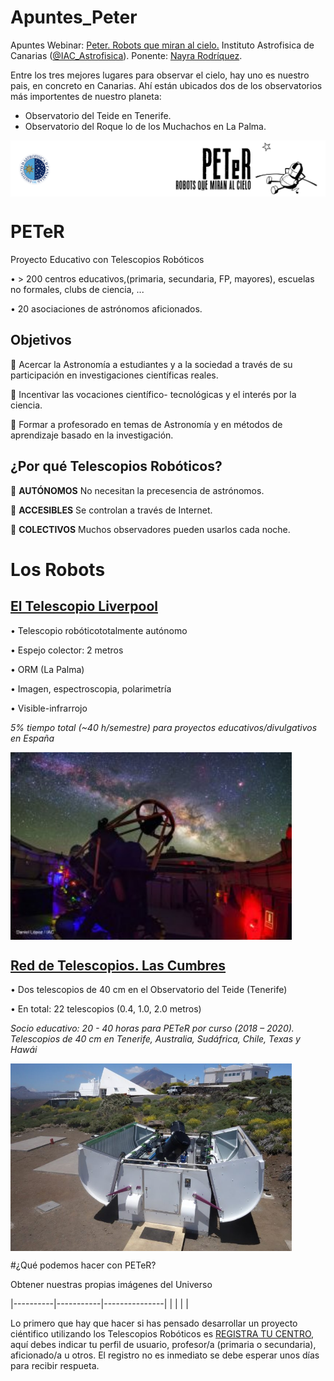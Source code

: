# Apuntes_Peter
Apuntes Webinar: [Peter. Robots que miran al cielo.](https://www.iac.es/peter/) Instituto Astrofisica de Canarias ([@IAC_Astrofisica](https://twitter.com/IAC_Astrofisica)). Ponente: [Nayra Rodríquez](https://www.iac.es/peter/profile/nayra/).

Entre los tres mejores lugares para observar el cielo, hay uno es nuestro pais, en concreto en Canarias. Ahí están ubicados dos de los observatorios más importentes de nuestro planeta:
- Observatorio del Teide en Tenerife.
- Observatorio del Roque lo de los Muchachos en La Palma.

<img src="Imagenes/logo-horizontal-b.png" width="800" align="center">

# PETeR

Proyecto Educativo con Telescopios Robóticos

• > 200 centros educativos,(primaria, secundaria, FP, mayores), escuelas no formales, clubs de ciencia, ...

• 20 asociaciones de astrónomos aficionados.

## Objetivos

 Acercar la Astronomía a estudiantes y a la sociedad a través de su participación en investigaciones científicas reales.

 Incentivar las vocaciones científico- tecnológicas y el interés por la ciencia.

 Formar a profesorado en temas de Astronomía y en métodos de aprendizaje basado en la investigación.

## ¿Por qué Telescopios Robóticos?

 **AUTÓNOMOS** No necesitan la precesencia de astrónomos.

 **ACCESIBLES** Se controlan a través de Internet.

 **COLECTIVOS** Muchos observadores pueden usarlos cada noche.

# Los Robots

## [El Telescopio Liverpool](https://www.iac.es/peter/telescopios/el-telescopio-liverpool/)

• Telescopio robóticototalmente autónomo

• Espejo colector: 2 metros

• ORM (La Palma)

• Imagen, espectroscopia, polarimetría

• Visible-infrarrojo

*5% tiempo total (~40 h/semestre) para proyectos educativos/divulgativos en España*

<img src="Imagenes/liverpool-dlopez_LT_faceb-slide-3-300x200.jpg" width="450" align="center">

## [Red de Telescopios. Las Cumbres](https://www.iac.es/peter/telescopios/observatorio-las-cumbres/)

• Dos telescopios de 40 cm en el Observatorio del Teide (Tenerife)

• En total: 22 telescopios (0.4, 1.0, 2.0 metros)

*Socio educativo: 20 - 40 horas para PETeR por curso (2018 – 2020). Telescopios de 40 cm en Tenerife, Australia, Sudáfrica, Chile, Texas y Hawái*

<img src="Imagenes/LCO_Tenerife-768x512.jpg" width="450" align="center">

#¿Qué podemos hacer con PETeR?


Obtener nuestras propias imágenes del Universo


|----------|-----------|---------------|
|    |   |      | 


Lo primero que hay que hacer si has pensado desarrollar un proyecto ciéntifico utilizando los Telescopios Robóticos es [REGISTRA TU CENTRO](https://www.iac.es/peter/registra-tu-centro/), aquí debes indicar tu perfil de usuario, profesor/a (primaria o secundaria), aficionado/a u otros. El registro no es inmediato se debe esperar unos días para recibir respueta.








